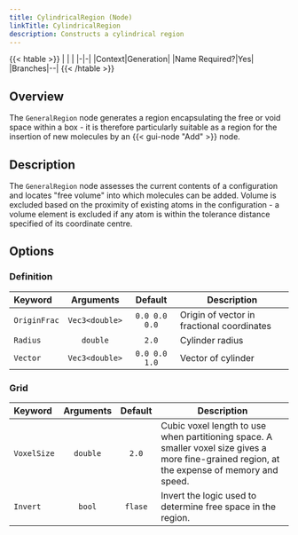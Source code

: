 ```yaml
---
title: CylindricalRegion (Node)
linkTitle: CylindricalRegion
description: Constructs a cylindrical region
---
```


{{< htable >}}
| | |
|-|-|
|Context|Generation|
|Name Required?|Yes|
|Branches|--|
{{< /htable >}}

## Overview

The `GeneralRegion` node generates a region encapsulating the free or void space within a box - it is therefore particularly suitable as a region for the insertion of new molecules by an {{< gui-node "Add" >}} node.

## Description

The `GeneralRegion` node assesses the current contents of a configuration and locates "free volume" into which molecules can be added. Volume is excluded based on the proximity of existing atoms in the configuration - a volume element is excluded if any atom is within the tolerance distance specified of its coordinate centre.

## Options

### Definition

|Keyword|Arguments|Default|Description|
|:------|:--:|:-----:|-----------|
|`OriginFrac`|`Vec3<double>`|`0.0 0.0 0.0`|Origin of vector in fractional coordinates|
|`Radius`|`double`|`2.0`|Cylinder radius|
|`Vector`|`Vec3<double>`|`0.0 0.0 1.0`|Vector of cylinder|

### Grid

|Keyword|Arguments|Default|Description|
|:------|:--:|:-----:|-----------|
|`VoxelSize`|`double`|`2.0`|Cubic voxel length to use when partitioning space. A smaller voxel size gives a more fine-grained region, at the expense of memory and speed.|
|`Invert`|`bool`|`flase`|Invert the logic used to determine free space in the region.|
